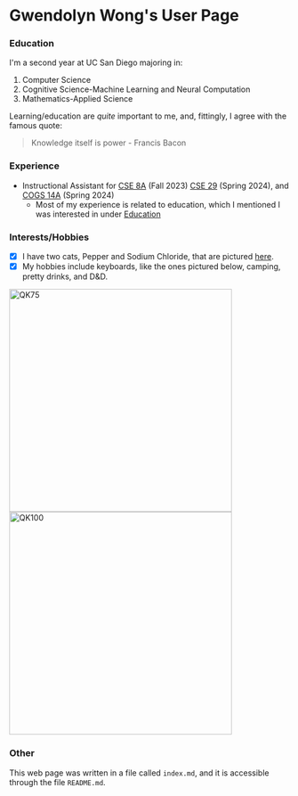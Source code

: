 # Gwendolyn Wong's User Page
### Education 
I'm a second year at UC San Diego majoring in:

1. Computer Science
2. Cognitive Science-Machine Learning and Neural Computation
3.  Mathematics-Applied Science

Learning/education are *quite* important to me, and, fittingly, I agree with the famous quote:

> Knowledge itself is power - Francis Bacon

### Experience

- Instructional Assistant for [CSE 8A](https://catalog.ucsd.edu/courses/CSE.html) (Fall 2023) [CSE 29](https://catalog.ucsd.edu/courses/CSE.html) (Spring 2024), and [COGS 14A](https://catalog.ucsd.edu/courses/COGS.html) (Spring 2024)
  - Most of my experience is related to education, which I mentioned I was interested in under [Education](#education)

### Interests/Hobbies

- [X] I have two cats, Pepper and Sodium Chloride, that are pictured [here](/IMG_7572.jpeg).
- [X] My hobbies include keyboards, like the ones pictured below, camping, pretty drinks, and D&D.

<img src="https://www.ashkeebs.com/wp-content/uploads/2022/11/b6f7f032e13b4a3be4d08fc57badb260.jpg" alt="QK75" width="400"/> <img src="https://www.switchkeys.com.au/cdn/shop/files/silvercasew_goldenweight.png?v=1700733362&width=2560" alt="QK100" width="400"/>

### Other

This web page was written in a file called `index.md`, and it is accessible through the file `README.md`.
